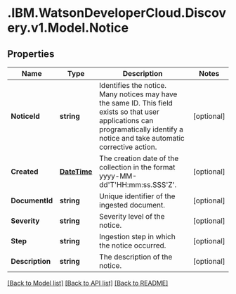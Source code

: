 # .IBM.WatsonDeveloperCloud.Discovery.v1.Model.Notice
## Properties

Name | Type | Description | Notes
------------ | ------------- | ------------- | -------------
**NoticeId** | **string** | Identifies the notice. Many notices may have the same ID. This field exists so that user applications can programatically identify a notice and take automatic corrective action. | [optional] 
**Created** | [**DateTime**](DateTime.md) | The creation date of the collection in the format yyyy-MM-dd'T'HH:mm:ss.SSS'Z'. | [optional] 
**DocumentId** | **string** | Unique identifier of the ingested document. | [optional] 
**Severity** | **string** | Severity level of the notice. | [optional] 
**Step** | **string** | Ingestion step in which the notice occurred. | [optional] 
**Description** | **string** | The description of the notice. | [optional] 

[[Back to Model list]](../README.md#documentation-for-models) [[Back to API list]](../README.md#documentation-for-api-endpoints) [[Back to README]](../README.md)

